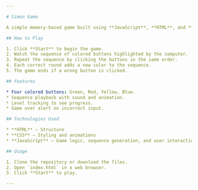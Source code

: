 ```yaml
---

# Simon Game

A simple memory-based game built using **JavaScript**, **HTML**, and **CSS**. The game challenges players to repeat an ever-growing sequence of colors shown by the computer.

## How to Play

1. Click **Start** to begin the game.
2. Watch the sequence of colored buttons highlighted by the computer.
3. Repeat the sequence by clicking the buttons in the same order.
4. Each correct round adds a new color to the sequence.
5. The game ends if a wrong button is clicked.

## Features

* Four colored buttons: Green, Red, Yellow, Blue.
* Sequence playback with sound and animation.
* Level tracking to see progress.
* Game over alert on incorrect input.

## Technologies Used

* **HTML** – Structure
* **CSS** – Styling and animations
* **JavaScript** – Game logic, sequence generation, and user interaction

## Usage

1. Clone the repository or download the files.
2. Open `index.html` in a web browser.
3. Click **Start** to play.

---
```

